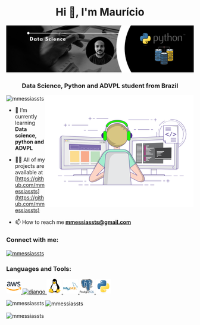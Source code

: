 <h1 align="center">Hi 👋, I'm Maurício</h1>
<div align="center"><img src="https://github.com/mmessiassts/mmessiassts/blob/main/Data%20Sciense.png"/></div>
<h3 align="center">Data Science, Python and ADVPL student from Brazil</h3>
<img align="right" alt="Coding" width="400" src="https://raw.githubusercontent.com/devSouvik/devSouvik/master/gif3.gif">

<p align="left"> <img src="https://komarev.com/ghpvc/?username=mmessiassts&label=Profile%20views&color=0e75b6&style=flat" alt="mmessiassts" /> </p>

- 🌱 I’m currently learning **Data science, python and ADVPL**

- 👨‍💻 All of my projects are available at [https://github.com/mmessiassts](https://github.com/mmessiassts)

- 📫 How to reach me **mmessiassts@gmail.com**

<h3 align="left">Connect with me:</h3>
<p align="left">
<a href="https://linkedin.com/in/mmessiassts" target="blank"><img align="center" src="https://raw.githubusercontent.com/rahuldkjain/github-profile-readme-generator/master/src/images/icons/Social/linked-in-alt.svg" alt="mmessiassts" height="30" width="40" /></a>
</p>

<h3 align="left">Languages and Tools:</h3>
<p align="left"> <a href="https://aws.amazon.com" target="_blank" rel="noreferrer"> <img src="https://raw.githubusercontent.com/devicons/devicon/master/icons/amazonwebservices/amazonwebservices-original-wordmark.svg" alt="aws" width="40" height="40"/> </a> <a href="https://www.djangoproject.com/" target="_blank" rel="noreferrer"> <img src="https://cdn.worldvectorlogo.com/logos/django.svg" alt="django" width="40" height="40"/> </a> <a href="https://www.linux.org/" target="_blank" rel="noreferrer"> <img src="https://raw.githubusercontent.com/devicons/devicon/master/icons/linux/linux-original.svg" alt="linux" width="40" height="40"/> </a> <a href="https://www.mysql.com/" target="_blank" rel="noreferrer"> <img src="https://raw.githubusercontent.com/devicons/devicon/master/icons/mysql/mysql-original-wordmark.svg" alt="mysql" width="40" height="40"/> </a> <a href="https://www.postgresql.org" target="_blank" rel="noreferrer"> <img src="https://raw.githubusercontent.com/devicons/devicon/master/icons/postgresql/postgresql-original-wordmark.svg" alt="postgresql" width="40" height="40"/> </a> <a href="https://www.python.org" target="_blank" rel="noreferrer"> <img src="https://raw.githubusercontent.com/devicons/devicon/master/icons/python/python-original.svg" alt="python" width="40" height="40"/> </a> </p>

<p><img align="left" src="https://github-readme-stats.vercel.app/api/top-langs?username=mmessiassts&show_icons=true&locale=en&layout=compact" alt="mmessiassts" /></p>

<p>&nbsp;<img align="center" src="https://github-readme-stats.vercel.app/api?username=mmessiassts&show_icons=true&locale=en" alt="mmessiassts" /></p>

<p><img align="center" src="https://github-readme-streak-stats.herokuapp.com/?user=mmessiassts&" alt="mmessiassts" /></p>

